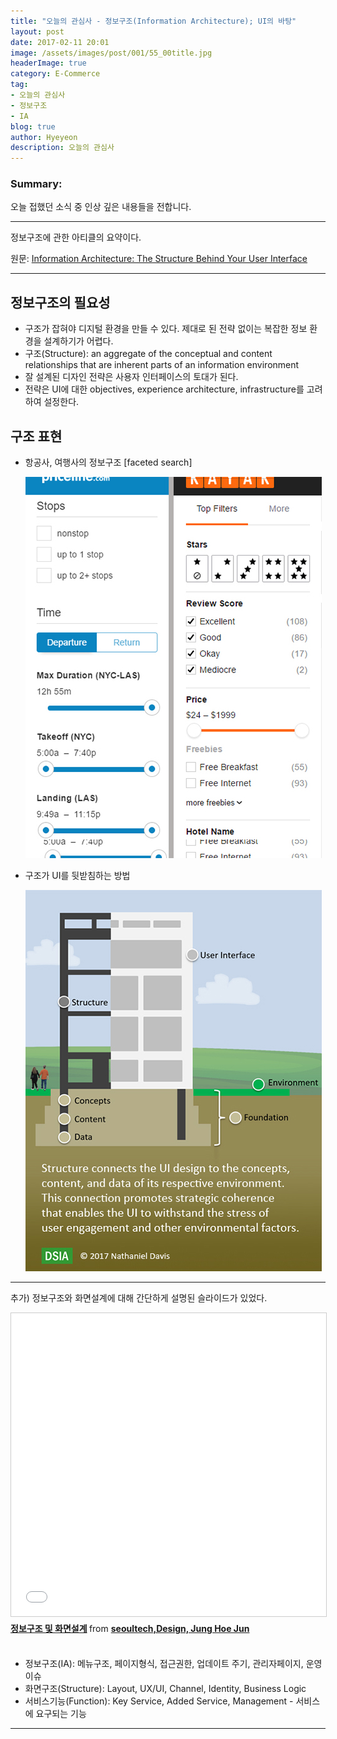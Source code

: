 ```yaml
---
title: "오늘의 관심사 - 정보구조(Information Architecture); UI의 바탕"
layout: post
date: 2017-02-11 20:01
image: /assets/images/post/001/55_00title.jpg
headerImage: true
category: E-Commerce
tag:
- 오늘의 관심사
- 정보구조
- IA
blog: true
author: Hyeyeon
description: 오늘의 관심사
---
```


### Summary:

오늘 접했던 소식 중 인상 깊은 내용들을 전합니다.

---

정보구조에 관한 아티클의 요약이다.

원문: [Information Architecture: The Structure Behind Your User Interface](http://www.uxmatters.com/mt/archives/2017/02/information-architecture-the-structure-behind-your-user-interface.php)

---

## 정보구조의 필요성

* 구조가 잡혀야 디지털 환경을 만들 수 있다. 제대로 된 전략 없이는 복잡한 정보 환경을 설계하기가 어렵다.
* 구조(Structure): an aggregate of the conceptual and content relationships that are inherent parts of an information environment
* 잘 설계된 디자인 전략은 사용자 인터페이스의 토대가 된다.
* 전략은 UI에 대한 objectives, experience architecture, infrastructure를 고려하여 설정한다.

## 구조 표현

* 항공사, 여행사의 정보구조 [faceted search]

  ![pic1](/assets/images/post/001/55_01.jpg)

* 구조가 UI를 뒷받침하는 방법

  ![pic2](/assets/images/post/001/55_02.jpg)

---

추가) 정보구조와 화면설계에 대해 간단하게 설명된 슬라이드가 있었다.

<iframe src="//www.slideshare.net/slideshow/embed_code/key/tgV2X0fTMug5Q" width="595" height="485" frameborder="0" marginwidth="0" marginheight="0" scrolling="no" style="border:1px solid #CCC; border-width:1px; margin-bottom:5px; max-width: 100%;" allowfullscreen> </iframe> <div style="margin-bottom:5px"> <strong> <a href="//www.slideshare.net/hoejunjoung/ss-67636916" title="정보구조 및 화면설계" target="_blank">정보구조 및 화면설계</a> </strong> from <strong><a target="_blank" href="//www.slideshare.net/hoejunjoung">seoultech,Design, Jung Hoe Jun</a></strong> </div>

<br>

* 정보구조(IA): 메뉴구조, 페이지형식, 접근권한, 업데이트 주기, 관리자페이지, 운영이슈
* 화면구조(Structure): Layout, UX/UI, Channel, Identity, Business Logic
* 서비스기능(Function): Key Service, Added Service, Management - 서비스에 요구되는 기능

---
